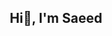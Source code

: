  <div align="center">
<!-- <h2 align="center">Thank you Github, check <a href="https://github.blog/2021-01-05-advancing-developer-freedom-github-is-fully-available-in-iran/">this</a> out</h2> -->

## Hi👋, I'm Saeed 
</div>

<!-- ![](https://github-profile-summary-cards.vercel.app/api/cards/profile-details?username=hasanisaeed&theme=github)
![](https://github-profile-summary-cards.vercel.app/api/cards/repos-per-language?username=hasanisaeed&theme=github)
![](https://github-profile-summary-cards.vercel.app/api/cards/most-commit-language?username=hasanisaeed&theme=github)
![](https://github-profile-summary-cards.vercel.app/api/cards/stats?username=hasanisaeed&theme=github)
![](https://github-profile-summary-cards.vercel.app/api/cards/productive-time?username=hasanisaeed&theme=github) -->






